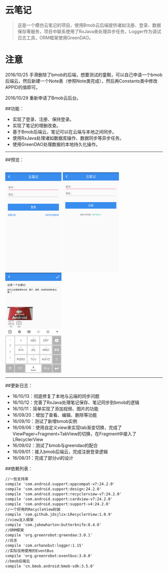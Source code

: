 # 云笔记
> 这是一个模仿云笔记的项目，使用Bmob云后端提供诸如注册、登录、数据保存等服务，项目中联系使用了RxJava来处理异步任务，Logger作为调试日志工具，ORM框架使用GreenDAO。

# 注意
2016/10/25 手滑删除了bmob的后端，想要测试的童鞋，可以自己申请一个bmob后端云，然后新建一个Note表（参照Note类完成），然后再Constants类中修改APPID的值即可。

2016/10/29 重新申请了Bmob云后台。

##功能：

- 实现了登录、注册、保持登录。
- 实现了笔记的增删改查。
- 基于Bmob后端云，笔记可以在云端与本地之间同步。
- 使用RxJava处理诸如数据库操作、数据同步等异步任务。
- 使用GreenDAO处理数据的本地持久化操作。

---

##预览：

<br/>
<img 
    src="./Screenshot_1.png" 
    width = "180" 
    height = "320" 
    alt="Preview 1" 
    align=center />
<img 
    src="./Screenshot_2.png" 
    width = "180" 
    height = "320" 
    alt="Preview 1" 
    align=center />
<img 
    src="./Screenshot_3.png" 
    width = "180" 
    height = "320" 
    alt="Preview 1" 
    align=center />

---

##更新日志：

- 16/10/13：彻底修复了本地与云端的同步问题
- 16/10/12：完善了RxJava处理笔记保存、笔记同步到bmob的逻辑
- 16/10/11：简单实现了添加视频、图片的功能
- 16/09/20：增加了查看、编辑、删除等功能
- 16/09/10：测试了新增bmob实例
- 16/09/06：使用自定义view来实现tab渐变切换，完成了ViewPager+Fragment+TabView的切换，在Fragment中接入了LRecyclerView
- 16/09/02：测试了bmob与greendao的配合
- 16/09/01：接入bmob后端云，完成注册登录逻辑
- 16/08/31：完成了部分ui的设计


##依赖列表：

	//一些支持库
	compile 'com.android.support:appcompat-v7:24.2.0'
    compile 'com.android.support:design:24.2.0'
    compile 'com.android.support:recyclerview-v7:24.2.0'
    compile 'com.android.support:cardview-v7:24.2.0'
	compile 'com.android.support:support-v4:24.2.0'
	//一个好用的RecycleView封装
    compile 'com.github.jdsjlzx:LRecyclerView:1.0.9'
	//view注入框架
    compile 'com.jakewharton:butterknife:8.4.0'
	//ORM框架
    compile 'org.greenrobot:greendao:3.0.1'
	//日志
    compile 'com.orhanobut:logger:1.15'
	//实际没用使用的EventBus
    compile 'org.greenrobot:eventbus:3.0.0'
	//bmob后端云
    compile 'cn.bmob.android:bmob-sdk:3.5.0'
    
